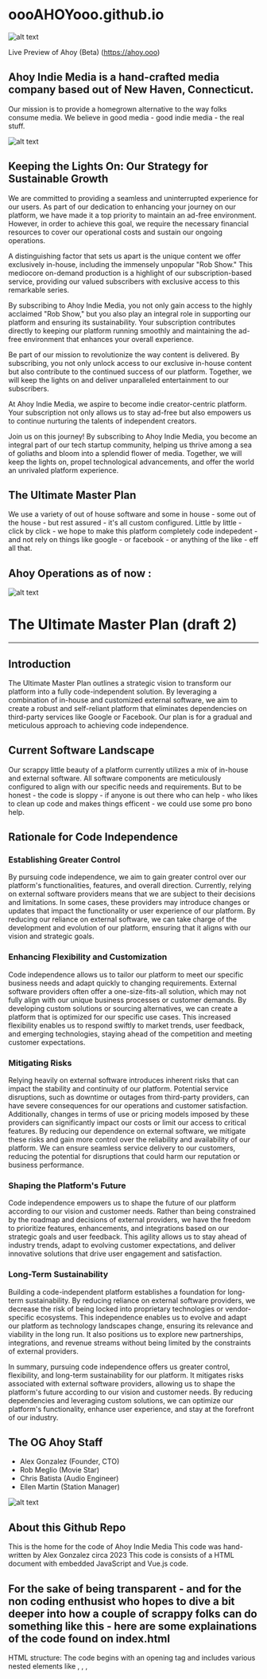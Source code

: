 # oooAHOYooo.github.io

![alt text](https://oooahoyooo.github.io/assets/u_ahoy23.png)


Live Preview of Ahoy (Beta) (https://ahoy.ooo)


## Ahoy Indie Media is a hand-crafted media company based out of New Haven, Connecticut. 
Our mission is to provide a homegrown alternative to the way folks consume media. We believe in good media - good indie media - the real stuff. 

![alt text](https://oooahoyooo.github.io/images/Ahoy-Indie-Media---The-Rob-Show---Season-2---Episode-1---2023.jpg)



## Keeping the Lights On: Our Strategy for Sustainable Growth

We are committed to providing a seamless and uninterrupted experience for our users. As part of our dedication to enhancing your journey on our platform, we have made it a top priority to maintain an ad-free environment. However, in order to achieve this goal, we require the necessary financial resources to cover our operational costs and sustain our ongoing operations.

A distinguishing factor that sets us apart is the unique content we offer exclusively in-house, including the immensely unpopular "Rob Show." This mediocore on-demand production is a highlight of our subscription-based service, providing our valued subscribers with exclusive access to this remarkable series.

By subscribing to Ahoy Indie Media, you not only gain access to the highly acclaimed "Rob Show," but you also play an integral role in supporting our platform and ensuring its sustainability. Your subscription contributes directly to keeping our platform running smoothly and maintaining the ad-free environment that enhances your overall experience.

Be part of our mission to revolutionize the way content is delivered. By subscribing, you not only unlock access to our exclusive in-house content but also contribute to the continued success of our platform. Together, we will keep the lights on and deliver unparalleled entertainment to our subscribers.

At Ahoy Indie Media, we aspire to become indie creator-centric platform. Your subscription not only allows us to stay ad-free but also empowers us to continue nurturing the talents of independent creators. 

Join us on this journey! By subscribing to Ahoy Indie Media, you become an integral part of our tech startup community, helping us thrive among a sea of goliaths and bloom into a splendid flower of media. Together, we will keep the lights on, propel technological advancements, and offer the world an unrivaled platform experience.


## The Ultimate Master Plan
We use a variety of out of house software and some in house - some out of the house - but rest assured - it's all custom configured. Little by little - click by click - we hope to make this platform completely code indepedent - and not rely on things like google - or facebook - or anything of the like - eff all that. 

## Ahoy Operations as of now :


![alt text](https://oooahoyooo.github.io/assets/u_ahoy23.png)

# The Ultimate Master Plan (draft 2)
---
## Introduction
The Ultimate Master Plan outlines a strategic vision to transform our platform into a fully code-independent solution. By leveraging a combination of in-house and customized external software, we aim to create a robust and self-reliant platform that eliminates dependencies on third-party services like Google or Facebook. Our plan is for a gradual and meticulous approach to achieving code independence.

## Current Software Landscape
Our scrappy little beauty of a platform currently utilizes a mix of in-house and external software. All software components are meticulously configured to align with our specific needs and requirements. But to be honest - the code is sloppy - if anyone is out there who can help - who likes to clean up code and makes things efficent - we could use some pro bono help. 

## Rationale for Code Independence

### Establishing Greater Control

By pursuing code independence, we aim to gain greater control over our platform's functionalities, features, and overall direction. Currently, relying on external software providers means that we are subject to their decisions and limitations. In some cases, these providers may introduce changes or updates that impact the functionality or user experience of our platform. By reducing our reliance on external software, we can take charge of the development and evolution of our platform, ensuring that it aligns with our vision and strategic goals.

### Enhancing Flexibility and Customization

Code independence allows us to tailor our platform to meet our specific business needs and adapt quickly to changing requirements. External software providers often offer a one-size-fits-all solution, which may not fully align with our unique business processes or customer demands. By developing custom solutions or sourcing alternatives, we can create a platform that is optimized for our specific use cases. This increased flexibility enables us to respond swiftly to market trends, user feedback, and emerging technologies, staying ahead of the competition and meeting customer expectations.

### Mitigating Risks

Relying heavily on external software introduces inherent risks that can impact the stability and continuity of our platform. Potential service disruptions, such as downtime or outages from third-party providers, can have severe consequences for our operations and customer satisfaction. Additionally, changes in terms of use or pricing models imposed by these providers can significantly impact our costs or limit our access to critical features. By reducing our dependence on external software, we mitigate these risks and gain more control over the reliability and availability of our platform. We can ensure seamless service delivery to our customers, reducing the potential for disruptions that could harm our reputation or business performance.

### Shaping the Platform's Future

Code independence empowers us to shape the future of our platform according to our vision and customer needs. Rather than being constrained by the roadmap and decisions of external providers, we have the freedom to prioritize features, enhancements, and integrations based on our strategic goals and user feedback. This agility allows us to stay ahead of industry trends, adapt to evolving customer expectations, and deliver innovative solutions that drive user engagement and satisfaction.

### Long-Term Sustainability

Building a code-independent platform establishes a foundation for long-term sustainability. By reducing reliance on external software providers, we decrease the risk of being locked into proprietary technologies or vendor-specific ecosystems. This independence enables us to evolve and adapt our platform as technology landscapes change, ensuring its relevance and viability in the long run. It also positions us to explore new partnerships, integrations, and revenue streams without being limited by the constraints of external providers.

In summary, pursuing code independence offers us greater control, flexibility, and long-term sustainability for our platform. It mitigates risks associated with external software providers, allowing us to shape the platform's future according to our vision and customer needs. By reducing dependencies and leveraging custom solutions, we can optimize our platform's functionality, enhance user experience, and stay at the forefront of our industry.

## The OG Ahoy Staff
- Alex Gonzalez (Founder, CTO)
- Rob Meglio (Movie Star)
- Chris Batista (Audio Engineer)
- Ellen Martin (Station Manager)


![alt text](https://oooahoyooo.github.io/assets/u_ahoy23.png)


## About this Github Repo

This is the home for the code of Ahoy Indie Media
This code was hand-written by Alex Gonzalez circa 2023
This code is consists of a HTML document with embedded JavaScript and Vue.js code. 


## For the sake of being transparent - and for the non coding enthusist who hopes to dive a bit deeper into how a couple of scrappy folks can do something like this - here are some explainations of the code found on index.html 

HTML structure: The code begins with an opening <html> tag and includes various nested elements like <head>, <meta>, <link>, <title>, and <script>. These elements define the structure and content of the HTML document.

Vue.js: Vue.js is a JavaScript framework for building user interfaces. In this code, it is used to create two instances of Vue: app and app1. These instances define data, methods, and computed properties used in the application.

JavaScript functions: There are two JavaScript functions defined in the <script> tags. The first function toggleTransform() is used to toggle a CSS class on an element with the class .frontContent and marketData-section when called. The second function contains conditional logic to change the background image of the document based on the current time (hr variable).

Vue.js directives: The Vue.js directives v-show and @click are used on elements to control their visibility and bind click event handlers, respectively. The v-for directive is used to iterate over arrays and render dynamic content based on the data.

External resources: The code includes references to external resources such as Vue.js and Memberstack JavaScript libraries, CSS stylesheets (mainStyle.css and mobile.css), and other JavaScript files (marketData3.js and updates.js). These resources are loaded to provide additional functionality and styling to the webpage.

Comments: The code includes comments (enclosed within <!-- and -->) that provide additional information or indicate sections that are temporarily disabled.

Overall, this code combines HTML, JavaScript, and Vue.js to create a dynamic webpage with tabs for different content sections, background image changes based on the time, and integration with external resources and libraries.

